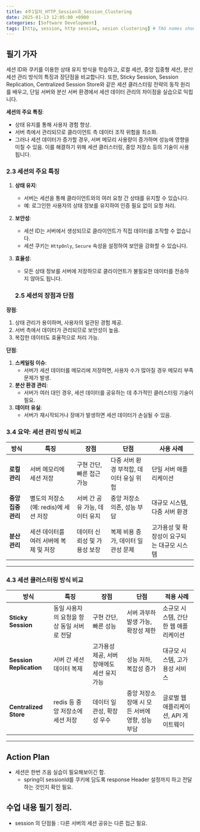 ```yaml
---
title: 4주1일차_HTTP_Session과_Session_Clustering
date: 2025-01-13 12:05:00 +0900
categories: [Software Development]
tags: [http, session, http session, sesion clustering] # TAG names should always be lowercase
---
```


## 필기 가자
세션 ID와 쿠키를 이용한 상태 유지 방식을 학습하고, 로컬 세션, 중앙 집중형 세션, 분산 세션 관리 방식의 특징과 장단점을 비교합니다. 또한, Sticky Session, Session Replication, Centralized Session Store와 같은 세션 클러스터링 전략의 동작 원리를 배우고, 단일 서버와 분산 서버 환경에서 세션 데이터 관리의 차이점을 실습으로 익힙니다.

**세션의 주요 특징**:

- 상태 유지를 통해 사용자 경험 향상.
- 서버 측에서 관리되므로 클라이언트 측 데이터 조작 위험을 최소화.
- 그러나 세션 데이터가 증가할 경우, 서버 메모리 사용량이 증가하며 성능에 영향을 미칠 수 있음. 이를 해결하기 위해 세션 클러스터링, 중앙 저장소 등의 기술이 사용됩니다.

### **2.3 세션의 주요 특징**

1. **상태 유지**:
    - 서버는 세션을 통해 클라이언트와의 여러 요청 간 상태를 유지할 수 있습니다.
    - 예: 로그인한 사용자의 상태 정보를 유지하여 인증 필요 없이 요청 처리.
2. **보안성**:
    - 세션 ID는 서버에서 생성되므로 클라이언트가 직접 데이터를 조작할 수 없습니다.
    - 세션 쿠키는 `HttpOnly`, `Secure` 속성을 설정하여 보안을 강화할 수 있습니다.
3. **효율성**:
    - 모든 상태 정보를 서버에 저장하므로 클라이언트가 불필요한 데이터를 전송하지 않아도 됩니다.

    ### **2.5 세션의 장점과 단점**

**장점**:

1. 상태 관리가 용이하며, 사용자의 일관된 경험 제공.
2. 서버 측에서 데이터가 관리되므로 보안성이 높음.
3. 복잡한 데이터도 효율적으로 처리 가능.

**단점**:

1. **스케일링 이슈**:
    - 서버가 세션 데이터를 메모리에 저장하면, 사용자 수가 많아질 경우 메모리 부족 문제가 발생.
2. **분산 환경 관리**:
    - 서버가 여러 대인 경우, 세션 데이터를 공유하는 데 추가적인 클러스터링 기술이 필요.
3. **데이터 유실**:
    - 서버가 재시작되거나 장애가 발생하면 세션 데이터가 손실될 수 있음.

### **3.4 요약: 세션 관리 방식 비교**

| **방식** | **특징** | **장점** | **단점** | **사용 사례** |
| --- | --- | --- | --- | --- |
| **로컬 관리** | 서버 메모리에 세션 저장 | 구현 간단, 빠른 접근 가능 | 다중 서버 환경 부적합, 데이터 유실 위험 | 단일 서버 애플리케이션 |
| **중앙 집중 관리** | 별도의 저장소(예: redis)에 세션 저장 | 서버 간 공유 가능, 데이터 유지 | 중앙 저장소 의존, 성능 부담 | 대규모 시스템, 다중 서버 환경 |
| **분산 관리** | 세션 데이터를 여러 서버에 복제 및 저장 | 데이터 신뢰성 및 가용성 보장 | 복제 비용 증가, 데이터 일관성 문제 | 고가용성 및 확장성이 요구되는 대규모 시스템 |

---

### **4.3 세션 클러스터링 방식 비교**

| **방식** | **특징** | **장점** | **단점** | **적용 사례** |
| --- | --- | --- | --- | --- |
| **Sticky Session** | 동일 사용자의 요청을 항상 동일 서버로 전달 | 구현 간단, 빠른 성능 | 서버 과부하 발생 가능, 확장성 제한 | 소규모 시스템, 간단한 웹 애플리케이션 |
| **Session Replication** | 서버 간 세션 데이터 복제 | 고가용성 제공, 서버 장애에도 세션 유지 가능 | 성능 저하, 복잡성 증가 | 대규모 시스템, 고가용성 서비스 |
| **Centralized Store** | redis 등 중앙 저장소에 세션 저장 | 데이터 일관성, 확장성 우수 | 중앙 저장소 장애 시 모든 서버에 영향, 성능 부담 | 글로벌 웹 애플리케이션, API 게이트웨이 |

---
## Action Plan
* 세션은 한번 즈음  실습이 필요해보이긴 함.
  * spring이 sessionId를 쿠키에 담도록 response Header 설정까지 하고 전달하는 것인지 확인 필요.


## 수업 내용 필기 정리.
* session 의 단점들 : 다른 서버의 세션 공유는 다른 접근 필요.
